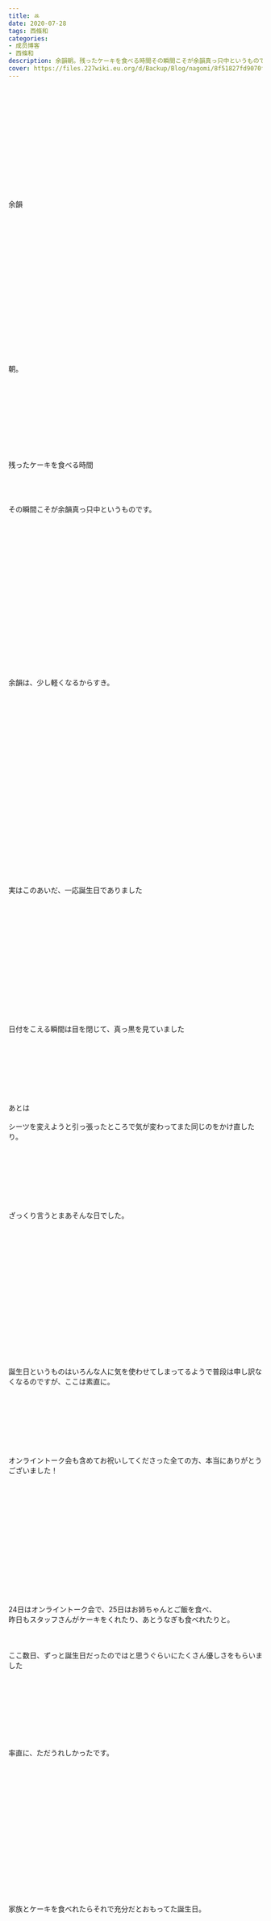 ```yaml
---
title: ‪ꔛ‬
date: 2020-07-28
tags: 西條和
categories: 
- 成员博客
- 西條和
description: 余韻朝。残ったケーキを食べる時間その瞬間こそが余韻真っ只中というものです。...
cover: https://files.227wiki.eu.org/d/Backup/Blog/nagomi/8f51827fd9070f52aee6d024ef3ee.jpg 
---
```

<div class="blog_detail__main">
        ﻿<br/>
<br/>
<br/>
<br/>
<br/>
<br/>
<br/>
<br/>
<br/>
<br/>
<br/>
<br/>
<br/>
余韻<br/>
<br/>
<br/>
<br/>
<br/>
<br/>
<br/>
<br/>
<br/>
<br/>
<br/>
<br/>
<br/>
<br/>
<br/>
<br/>
<br/>
<br/>
<br/>
朝。<br/>
<br/>
<br/>
<br/>
<br/>
<br/>
<br/>
<br/>
<br/>
<br/>
<br/>
残ったケーキを食べる時間<br/>
<br/>
<br/>
<br/>
<br/>
その瞬間こそが余韻真っ只中というものです。<br/>
<br/>
<br/>
<br/>
<br/>
<br/>
<br/>
<br/>
<br/>
<br/>
<br/>
<br/>
<br/>
<br/>
<br/>
<br/>
<br/>
<br/>
<br/>
<br/>
余韻は、少し軽くなるからすき。<br/>
<br/>
<br/>
<br/>
<br/>
<br/>
<br/>
<br/>
<br/>
<br/>
<br/>
<br/>
<br/>
<br/>
<br/>
<br/>
<br/>
<br/>
<br/>
<br/>
<br/>
<br/>
<br/>
<br/>
実はこのあいだ、一応誕生日でありました<br/>
<br/>
<br/>
<br/>
<br/>
<br/>
<br/>
<br/>
<br/>
<br/>
<br/>
<br/>
<br/>
<br/>
<br/>
<br/>
日付をこえる瞬間は目を閉じて、真っ黒を見ていました<br/>
<br/>
<br/>
<br/>
<br/>
<br/>
<br/>
<br/>
<br/>
あとは<br/>
<br/>
シーツを変えようと引っ張ったところで気が変わってまた同じのをかけ直したり。<br/>
<br/>
<br/>
<br/>
<br/>
<br/>
<br/>
<br/>
<br/>
ざっくり言うとまあそんな日でした。<br/>
<br/>
<br/>
<br/>
<br/>
<br/>
<br/>
<br/>
<br/>
<br/>
<br/>
<br/>
<br/>
<br/>
<br/>
<br/>
<br/>
<br/>
誕生日というものはいろんな人に気を使わせてしまってるようで普段は申し訳なくなるのですが、ここは素直に。<br/>
<br/>
<br/>
<br/>
<br/>
<br/>
<br/>
<br/>
<br/>
オンライントーク会も含めてお祝いしてくださった全ての方、本当にありがとうございました！<br/>
<br/>
<br/>
<br/>
<br/>
<br/>
<br/>
<br/>
<br/>
<br/>
<br/>
<br/>
<br/>
<br/>
<br/>
<br/>
24日はオンライントーク会で、25日はお姉ちゃんとご飯を食べ、<br/>
昨日もスタッフさんがケーキをくれたり、あとうなぎも食べれたりと。<br/>
<br/>
<br/>
<br/>
ここ数日、ずっと誕生日だったのではと思うぐらいにたくさん優しさをもらいました<br/>
<br/>
<br/>
<br/>
<br/>
<br/>
<br/>
<br/>
<br/>
<br/>
率直に、ただうれしかったです。<br/>
<br/>
<br/>
<br/>
<br/>
<br/>
<br/>
<br/>
<br/>
<br/>
<br/>
<br/>
<br/>
<br/>
<br/>
<br/>
<br/>
<br/>
家族とケーキを食べれたらそれで充分だとおもってた誕生日。<br/>
<br/>
<br/>
<br/>
<br/>
<br/>
<br/>
<br/>
<br/>
<br/>
<br/>
<br/>
<br/>
生きてる中でこんなにたくさんの人におめでとうと言ってもらえることがあるなんて想像もしていなくて、<br/>
<br/>
それがこんなに嬉しいことだなんて知りもしませんでした。<br/>
<br/>
<br/>
<br/>
<br/>
<br/>
<br/>
<br/>
<br/>
<br/>
<br/>
<br/>
<br/>
<br/>
おめでとうなんて言葉は私にはもったいなくて、もらっていいんだろうかと思ってしまいますが<br/>
<br/>
だからこそ、ひとつひとつどれもこぼさないように受け取りたいのです<br/>
<br/>
<br/>
<br/>
<br/>
<br/>
<br/>
<br/>
<br/>
<br/>
<br/>
<br/>
<br/>
なので今年は、出来る限りちゃんとうれしいを噛み締めました…！<br/>
<br/>
<br/>
<br/>
<br/>
<br/>
<br/>
<br/>
<br/>
<br/>
<br/>
<br/>
<br/>
<br/>
<br/>
<br/>
<br/>
よく、いい日にしてねとか良い一年になりますようにと言ってもらえるのですが<br/>
<br/>
こんな私におめでとうと言ってくださったみなさんにこそ、良い日がたくさん来て欲しいなとおもっている次第です<br/>
<br/>
<br/>
<br/>
<br/>
<br/>
<br/>
<br/>
<br/>
<br/>
<br/>
<br/>
<br/>
<br/>
<br/>
<br/>
みなさんにとって、いい日がたくさん巡ってきますように。<br/>
<br/>
<br/>
<br/>
<br/>
<br/>
<br/>
<br/>
<br/>
<br/>
<br/>
<br/>
<br/>
<br/>
<br/>
いろんな方法で愛を伝えてくださったみなさんに、<br/>
はやくお返しをしなければっという気持ちです。<br/>
<br/>
<br/>
<br/>
<br/>
<br/>
<br/>
<br/>
<br/>
<br/>
<br/>
<br/>
ずっと、見ていてもらえるようにがんばります…！<br/>
<br/>
<br/>
<br/>
<br/>
<br/>
<br/>
<br/>
<br/>
<br/>
<br/>
<br/>
<br/>
<br/>
<br/>
<br/>
<br/>
これからもどうかよろしくお願いします。<br/>
<br/>
<br/>
<br/>
<br/>
<br/>
<br/>
<br/>
<br/>
<br/>
<br/>
<br/>
<br/>
<br/>
<br/>
<img src="https://files.227wiki.eu.org/d/Backup/Blog/nagomi/8f51827fd9070f52aee6d024ef3ee.jpg"><br/>
<br/>
<br/>
<br/>
<br/>
<br/>
<br/>
ふぁい。<br/>
<br/>
<br/>
<br/>
<br/>
<br/>
<br/>
唐突なるおにぎりのみせびらかし。<br/>
<br/>
<br/>
<br/>
<br/>
<br/>
<br/>
<br/>
<br/>
<br/>
<br/>
<br/>
<br/>
<br/>
<br/>
<br/>
<br/>
<br/>
<br/>
<br/>
<br/>
<br/>
<br/>
<br/>
<br/>
<br/>
<br/>
<br/>
<br/>
<br/>
おしまい。
<!--twitter-->

<!--//twitter-->
</img></div>